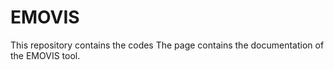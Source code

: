 # EMOVIS

This repository contains the codes 
The page contains the documentation of the EMOVIS tool. 
<!--stackedit_data:
eyJoaXN0b3J5IjpbNDk3MDU3NzQxXX0=
-->